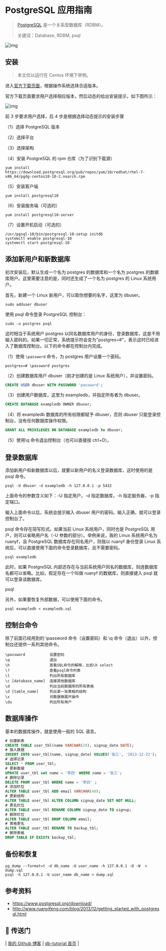 # PostgreSQL 应用指南

> [PostgreSQL](https://www.postgresql.org/) 是一个关系型数据库（RDBM）。
>
> 关键词：Database, RDBM, psql

![img](https://raw.githubusercontent.com/dunwu/images/dev/snap/20180920181010182614.png)

## 安装

> 本文仅以运行在 Centos 环境下举例。

进入[官方下载页面](https://www.postgresql.org/download/)，根据操作系统选择合适版本。

官方下载页面要求用户选择相应版本，然后动态的给出安装提示，如下图所示：

![img](https://raw.githubusercontent.com/dunwu/images/dev/snap/20180920181010174348.png)

前 3 步要求用户选择，后 4 步是根据选择动态提示的安装步骤

（1）选择 PostgreSQL 版本

（2）选择平台

（3）选择架构

（4）安装 PostgreSQL 的 rpm 仓库（为了识别下载源）

```shell
yum install https://download.postgresql.org/pub/repos/yum/10/redhat/rhel-7-x86_64/pgdg-centos10-10-2.noarch.rpm
```

（5）安装客户端

```shell
yum install postgresql10
```

（6）安装服务端（可选的）

```shell
yum install postgresql10-server
```

（7）设置开机启动（可选的）

```shell
/usr/pgsql-10/bin/postgresql-10-setup initdb
systemctl enable postgresql-10
systemctl start postgresql-10
```

## 添加新用户和新数据库

初次安装后，默认生成一个名为 postgres 的数据库和一个名为 postgres 的数据库用户。这里需要注意的是，同时还生成了一个名为 postgres 的 Linux 系统用户。

首先，新建一个 Linux 新用户，可以取你想要的名字，这里为 dbuser。

```
sudo adduser dbuser
```

使用 psql 命令登录 PostgreSQL 控制台：

```
sudo -u postgres psql
```

这时相当于系统用户 postgres 以同名数据库用户的身份，登录数据库，这是不用输入密码的。如果一切正常，系统提示符会变为"postgres=#"，表示这时已经进入了数据库控制台。以下的命令都在控制台内完成。

（1）使用 `\password` 命令，为 postgres 用户设置一个密码。

```
postgres=# \password postgres
```

（2）创建数据库用户 dbuser（刚才创建的是 Linux 系统用户），并设置密码。

```sql
CREATE USER dbuser WITH PASSWORD 'password';
```

（3）创建用户数据库，这里为 exampledb，并指定所有者为 dbuser。

```sql
CREATE DATABASE exampledb OWNER dbuser;
```

（4）将 exampledb 数据库的所有权限都赋予 dbuser，否则 dbuser 只能登录控制台，没有任何数据库操作权限。

```sql
GRANT ALL PRIVILEGES ON DATABASE exampledb to dbuser;
```

（5）使用\q 命令退出控制台（也可以直接按 ctrl+D）。

## 登录数据库

添加新用户和新数据库以后，就要以新用户的名义登录数据库，这时使用的是 psql 命令。

```
psql -U dbuser -d exampledb -h 127.0.0.1 -p 5432
```

上面命令的参数含义如下：-U 指定用户，-d 指定数据库，-h 指定服务器，-p 指定端口。

输入上面命令以后，系统会提示输入 dbuser 用户的密码。输入正确，就可以登录控制台了。

psql 命令存在简写形式。如果当前 Linux 系统用户，同时也是 PostgreSQL 用户，则可以省略用户名（-U 参数的部分）。举例来说，我的 Linux 系统用户名为 ruanyf，且 PostgreSQL 数据库存在同名用户，则我以 ruanyf 身份登录 Linux 系统后，可以直接使用下面的命令登录数据库，且不需要密码。

```
psql exampledb
```

此时，如果 PostgreSQL 内部还存在与当前系统用户同名的数据库，则连数据库名都可以省略。比如，假定存在一个叫做 ruanyf 的数据库，则直接键入 psql 就可以登录该数据库。

psql

另外，如果要恢复外部数据，可以使用下面的命令。

```
psql exampledb < exampledb.sql
```

## 控制台命令

除了前面已经用到的 \password 命令（设置密码）和 \q 命令（退出）以外，控制台还提供一系列其他命令。

```
\password           设置密码
\q                  退出
\h                  查看SQL命令的解释，比如\h select
\?                  查看psql命令列表
\l                  列出所有数据库
\c [database_name]  连接其他数据库
\d                  列出当前数据库的所有表格
\d [table_name]     列出某一张表格的结构
\x                  对数据做展开操作
\du                 列出所有用户
```

## 数据库操作

基本的数据库操作，就是使用一般的 SQL 语言。

```sql
# 创建新表
CREATE TABLE user_tbl(name VARCHAR(20), signup_date DATE);
# 插入数据
INSERT INTO user_tbl(name, signup_date) VALUES('张三', '2013-12-22');
# 选择记录
SELECT * FROM user_tbl;
# 更新数据
UPDATE user_tbl set name = '李四' WHERE name = '张三';
# 删除记录
DELETE FROM user_tbl WHERE name = '李四' ;
# 添加栏位
ALTER TABLE user_tbl ADD email VARCHAR(40);
# 更新结构
ALTER TABLE user_tbl ALTER COLUMN signup_date SET NOT NULL;
# 更名栏位
ALTER TABLE user_tbl RENAME COLUMN signup_date TO signup;
# 删除栏位
ALTER TABLE user_tbl DROP COLUMN email;
# 表格更名
ALTER TABLE user_tbl RENAME TO backup_tbl;
# 删除表格
DROP TABLE IF EXISTS backup_tbl;
```

## 备份和恢复

```shell
pg_dump --format=t -d db_name -U user_name -h 127.0.0.1 -O -W  > dump.sql
psql -h 127.0.0.1 -U user_name db_name < dump.sql
```

## 参考资料

- https://www.postgresql.org/download/
- http://www.ruanyifeng.com/blog/2013/12/getting_started_with_postgresql.html

## :door: 传送门

| [我的 Github 博客](https://github.com/dunwu/blog) | [db-tutorial 首页](https://github.com/dunwu/db-tutorial) |
